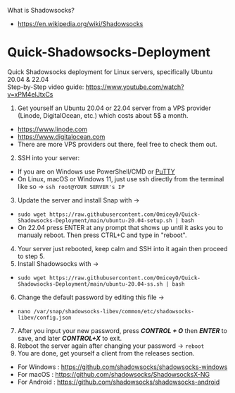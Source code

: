 What is Shadowsocks? 
- https://en.wikipedia.org/wiki/Shadowsocks

# Quick-Shadowsocks-Deployment
Quick Shadowsocks deployment for Linux servers, specifically Ubuntu 20.04 & 22.04   
Step-by-Step video guide: https://www.youtube.com/watch?v=xPM4elJtxCs

1) Get yourself an Ubuntu 20.04 or 22.04 server from a VPS provider (Linode, DigitalOcean, etc.) which costs about 5$ a month.
- https://www.linode.com
- https://www.digitalocean.com
- There are more VPS providers out there, feel free to check them out.
2) SSH into your server:
- If you are on Windows use PowerShell/CMD or [PuTTY](https://www.chiark.greenend.org.uk/~sgtatham/putty/)
- On Linux, macOS or Windows 11, just use ssh directly from the terminal like so -> `ssh root@YOUR SERVER's IP`
3) Update the server and install Snap with ->   
- ```sudo wget https://raw.githubusercontent.com/OmiceyO/Quick-Shadowsocks-Deployment/main/ubuntu-20.04-setup.sh | bash```
- On 22.04 press ENTER at any prompt that shows up until it asks you to manualy reboot. Then press CTRL+C and type in "reboot".
4) Your server just rebooted, keep calm and SSH into it again then proceed to step 5.
5) Install Shadowsocks with ->   
- ```sudo wget https://raw.githubusercontent.com/OmiceyO/Quick-Shadowsocks-Deployment/main/ubuntu-20.04-ss.sh | bash```
6) Change the default password by editing this file ->
- ```nano /var/snap/shadowsocks-libev/common/etc/shadowsocks-libev/config.json```
7) After you input your new password, press ***CONTROL + O*** then ***ENTER*** to save, and later ***CONTROL+X*** to exit.
8) Reboot the server again after changing your password -> `reboot`
9) You are done, get yourself a client from the releases section.
- For Windows : https://github.com/shadowsocks/shadowsocks-windows
- For macOS : https://github.com/shadowsocks/ShadowsocksX-NG
- For Android : https://github.com/shadowsocks/shadowsocks-android
